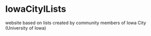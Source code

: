 # IowaCitylLists
website based on lists created by community members of Iowa City (University of Iowa)
